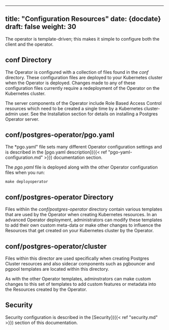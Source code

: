 
---
title: "Configuration Resources"
date: {docdate}
draft: false
weight: 30
---


The operator is template-driven; this makes it simple to configure both the client and the operator.

## conf Directory
The Operator is configured with a collection of files found in the *conf* directory.  These configuration files are deployed to your Kubernetes cluster when the Operator is deployed.  Changes made to any of these configuration files currently require a redeployment of the Operator on the Kubernetes cluster.

The server components of the Operator include Role Based Access Control resources which need to be created a single time by a Kubernetes cluster-admin user.  See the Installation section for details on installing a Postgres Operator server.

## conf/postgres-operator/pgo.yaml
The *pgo.yaml" file sets many different Operator configuration settings and is described in the [pgo.yaml description]({{< ref "pgo-yaml-configuration.md" >}}) documentation section.


The *pgo.yaml* file is deployed along with the other Operator configuration files when you run:

    make deployoperator

## conf/postgres-operator Directory
Files withiin the *conf/postgres-operator* directory contain various templates that are used by the Operator when creating Kubernetes resources.  In an advanced Operator deployment, administrators can modify these templates to add their own custom meta-data or make other changes to influence the Resources that get created on your Kubernetes cluster by the Operator.

## conf/postgres-operator/cluster
Files within this director are used specifically when creating Postgres Cluster resources and also sidecar components such as pgbouncer and pgpool templates are located within this directory.

As with the other Operator templates, adminstrators can make custom changes to this set of templates to add custom features or metadata into the Resources created by the Operator.

## Security
Security configuration is described in the [Security]({{< ref "security.md" >}}) section of this documentation.




<!--stackedit_data:
eyJoaXN0b3J5IjpbLTQ1NDE1MTIzOSwtNTMzNjE2NDQsLTE5OT
czNjEyNDcsLTEwODY5Nzc3MjMsLTE2NjU5OTY1MjYsMTExNTEw
NDc4Niw5MTg1MDMzMDFdfQ==
-->

